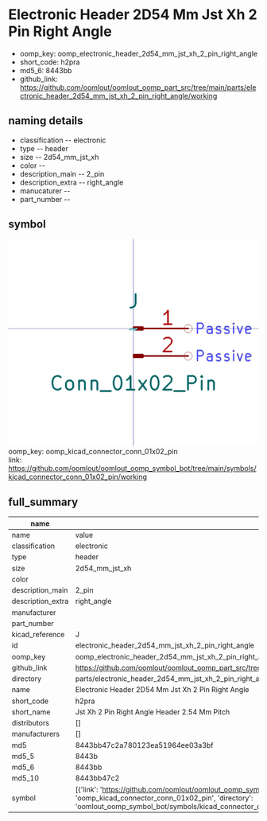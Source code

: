# Electronic Header 2D54 Mm Jst Xh 2 Pin Right Angle

  
* oomp_key: oomp_electronic_header_2d54_mm_jst_xh_2_pin_right_angle 
* short_code: h2pra
* md5_6: 8443bb  
* github_link: https://github.com/oomlout/oomlout_oomp_part_src/tree/main/parts/electronic_header_2d54_mm_jst_xh_2_pin_right_angle/working  
## naming details
* classification -- electronic
* type -- header
* size -- 2d54_mm_jst_xh
* color -- 
* description_main -- 2_pin
* description_extra -- right_angle
* manucaturer -- 
* part_number -- 



## symbol

![](symbol/0/working/working_600.png)  
oomp_key: oomp_kicad_connector_conn_01x02_pin  
link: https://github.com/oomlout/oomlout_oomp_symbol_bot/tree/main/symbols/kicad_connector_conn_01x02_pin/working  


## full_summary
| name | value | 
| --- | --- | 
| name | value | 
| classification | electronic | 
| type | header | 
| size | 2d54_mm_jst_xh | 
| color |  | 
| description_main | 2_pin | 
| description_extra | right_angle | 
| manufacturer |  | 
| part_number |  | 
| kicad_reference | J | 
| id | electronic_header_2d54_mm_jst_xh_2_pin_right_angle | 
| oomp_key | oomp_electronic_header_2d54_mm_jst_xh_2_pin_right_angle | 
| github_link | https://github.com/oomlout/oomlout_oomp_part_src/tree/main/parts/electronic_header_2d54_mm_jst_xh_2_pin_right_angle/working | 
| directory | parts/electronic_header_2d54_mm_jst_xh_2_pin_right_angle | 
| name | Electronic Header 2D54 Mm Jst Xh 2 Pin Right Angle | 
| short_code | h2pra | 
| short_name | Jst Xh 2 Pin Right Angle Header 2.54 Mm Pitch | 
| distributors | [] | 
| manufacturers | [] | 
| md5 | 8443bb47c2a780123ea51964ee03a3bf | 
| md5_5 | 8443b | 
| md5_6 | 8443bb | 
| md5_10 | 8443bb47c2 | 
| symbol | [{'link': 'https://github.com/oomlout/oomlout_oomp_symbol_bot/tree/main/symbols/kicad_connector_conn_01x02_pin', 'oomp_key': 'oomp_kicad_connector_conn_01x02_pin', 'directory': 'oomlout_oomp_symbol_bot/symbols/kicad_connector_conn_01x02_pin//working/working.kicad_sym'}] | 
